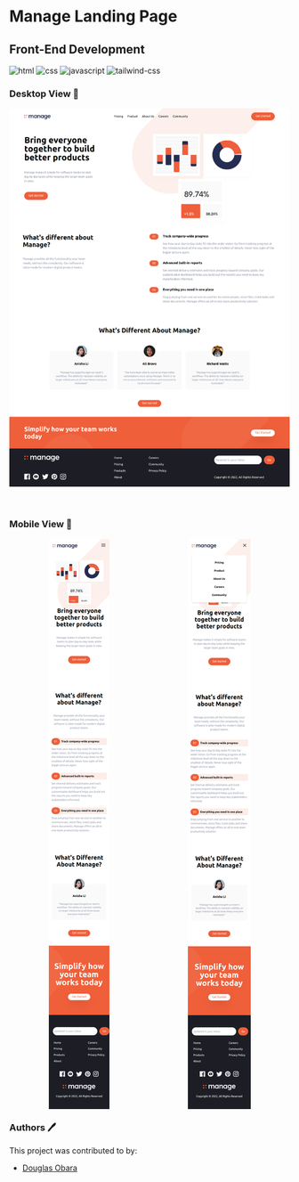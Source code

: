 # Manage Landing Page

## Front-End Development

![html](https://img.shields.io/badge/HTML5-E34F26?style=for-the-badge&logo=html5&logoColor=white)
![css](https://img.shields.io/badge/CSS3-1572B6?style=for-the-badge&logo=css3&logoColor=white)
![javascript](https://img.shields.io/badge/JavaScript-323330?style=for-the-badge&logo=javascript&logoColor=F7DF1E)
![tailwind-css](https://img.shields.io/badge/tailwind_css-06B6D4?style=for-the-badge&logo=tailwind-css&logoColor=white)

### Desktop View 👀
<img src="./img/screenshots/manage-desktop-view.png"/>

&nbsp;

### Mobile View 👀
<div align="center" style="display: flex; justify-content:space-around">
<img src="./img/screenshots/Manage-mobile-view.png"/><img src="./img/screenshots/Manage-mobile-view-2.png"/>
</div>

### Authors 🖊️

This project was contributed to by:

- [Douglas Obara](https://github.com/douglas254/)